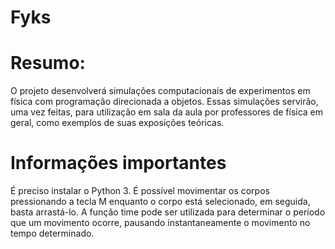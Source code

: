 # Fyks
# Resumo:
O projeto desenvolverá simulações computacionais de experimentos em física com programação direcionada a objetos. Essas simulações servirão, uma vez feitas, para utilização em sala da aula por professores de física em geral, como exemplos de suas exposições teóricas.

# Informações importantes
É preciso instalar o Python 3.
É possível movimentar os corpos pressionando a tecla M enquanto o corpo está selecionado, em seguida, basta arrastá-lo.
A função time pode ser utilizada para determinar o período que um movimento ocorre, pausando instantaneamente o movimento no tempo determinado.
